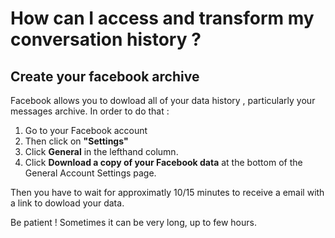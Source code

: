 # How can I access and transform my conversation history ?

## Create your facebook archive

Facebook allows you to dowload all of your data history , particularly your messages archive. In order to do that :

1. Go to your Facebook account
2. Then click on <b>"Settings"</b>
3. Click <b>General</b> in the lefthand column.
4. Click <b>Download a copy of your Facebook data</b> at the bottom of the General Account Settings page.

Then you have to wait for approximatly 10/15 minutes to receive a email with a link to dowload your data.

Be patient ! Sometimes it can be very long, up to few hours. 
